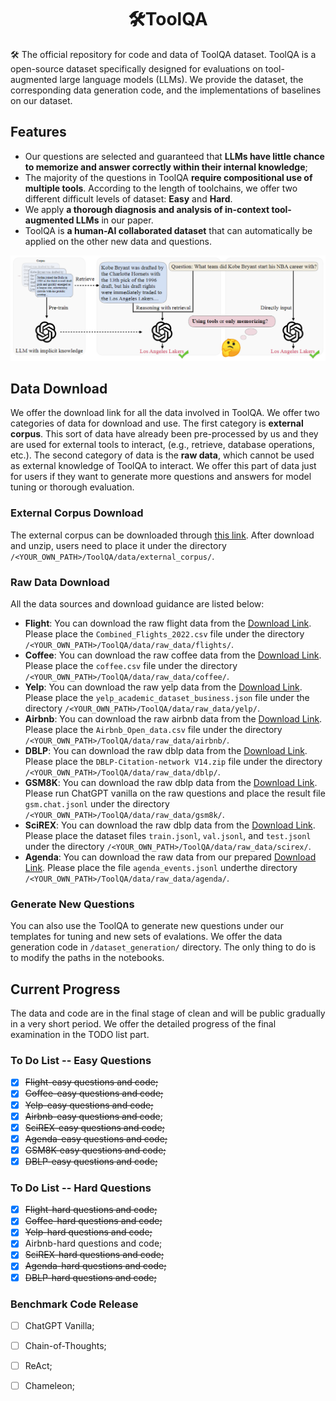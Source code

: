 <div align= "center">
    <h1> 🛠️ToolQA</h1>
</div>

🛠️ The official repository for code and data of ToolQA dataset. ToolQA is a open-source dataset specifically designed for evaluations on tool-augmented large language models (LLMs). We provide the dataset, the corresponding data generation code, and the implementations of baselines on our dataset.

## Features

- Our questions are selected and guaranteed that **LLMs have little chance to memorize and answer correctly within their internal knowledge**;
- The majority of the questions in ToolQA **require compositional use of multiple tools**. According to the length of toolchains, we offer two different difficult levels of dataset: **Easy** and **Hard**.
- We apply **a thorough diagnosis and analysis of in-context tool-augmented LLMs** in our paper.
- ToolQA is **a human-AI collaborated dataset** that can automatically be applied on the other new data and questions.

<p align="center">
  <img 
    width="800"
    src="./figure/overview.png"
  >
</p>

## Data Download
We offer the download link for all the data involved in ToolQA. We offer two categories of data for download and use. The first category is **external corpus**. This sort of data have already been pre-processed by us and they are used for external tools to interact, (e.g., retrieve, database operations, etc.). The second category of data is the **raw data**, which cannot be used as external knowledge of ToolQA to interact. We offer this part of data just for users if they want to generate more questions and answers for model tuning or thorough evaluation.

### External Corpus Download
The external corpus can be downloaded through [this link](https://drive.google.com/file/d/1zRbHzPW2x4dDcfmphBWlan8cxUCRNmqk/view?usp=drive_link). After download and unzip, users need to place it under the directory  ``/<YOUR_OWN_PATH>/ToolQA/data/external_corpus/``.

### Raw Data Download
All the data sources and download guidance are listed below:
- **Flight**: You can download the raw flight data from the [Download Link](https://www.kaggle.com/datasets/robikscube/flight-delay-dataset-20182022?select=Combined_Flights_2022.csv). Please place the ``Combined_Flights_2022.csv`` file under the directory ``/<YOUR_OWN_PATH>/ToolQA/data/raw_data/flights/``.
- **Coffee**: You can download the raw coffee data from the [Download Link](https://www.kaggle.com/datasets/psycon/daily-coffee-price). Please place the ``coffee.csv`` file under the directory ``/<YOUR_OWN_PATH>/ToolQA/data/raw_data/coffee/``.
- **Yelp**: You can download the raw yelp data from the [Download Link](https://www.kaggle.com/datasets/yelp-dataset/yelp-dataset?select=yelp_academic_dataset_business.json). Please place the ``yelp_academic_dataset_business.json`` file under the directory ``/<YOUR_OWN_PATH>/ToolQA/data/raw_data/yelp/``.
- **Airbnb**: You can download the raw airbnb data from the [Download Link](https://www.kaggle.com/datasets/arianazmoudeh/airbnbopendata). Please place the ``Airbnb_Open_data.csv`` file under the directory ``/<YOUR_OWN_PATH>/ToolQA/data/raw_data/airbnb/``.
- **DBLP**: You can download the raw dblp data from the [Download Link](https://www.aminer.org/citation). Please place the ``DBLP-Citation-network V14.zip`` file under the directory ``/<YOUR_OWN_PATH>/ToolQA/data/raw_data/dblp/``.
- **GSM8K**: You can download the raw dblp data from the [Download Link](https://github.com/openai/grade-school-math). Please run ChatGPT vanilla on the raw questions and place the result file ``gsm.chat.jsonl`` under the directory ``/<YOUR_OWN_PATH>/ToolQA/data/raw_data/gsm8k/``.
- **SciREX**: You can download the raw dblp data from the [Download Link](https://github.com/allenai/SciREX). Please place the dataset files ``train.jsonl``, ``val.jsonl``, and ``test.jsonl`` under the directory ``/<YOUR_OWN_PATH>/ToolQA/data/raw_data/scirex/``.
- **Agenda**: You can download the raw data from our prepared [Download Link](https://drive.google.com/file/d/1A-DP_EFGVglaXf6-RUzN2Oq4rB58jExG/view?usp=drive_link). Please place the file ``agenda_events.jsonl`` underthe directory ``/<YOUR_OWN_PATH>/ToolQA/data/raw_data/agenda/``.

### Generate New Questions
You can also use the ToolQA to generate new questions under our templates for tuning and new sets of evalations. We offer the data generation code in `/dataset_generation/` directory. The only thing to do is to modify the paths in the notebooks.


## Current Progress
The data and code are in the final stage of clean and will be public gradually in a very short period. We offer the detailed progress of the final examination in the TODO list part.

### To Do List -- Easy Questions
- [x] ~~Flight-easy questions and code;~~
- [x] ~~Coffee-easy questions and code;~~
- [x] ~~Yelp-easy questions and code;~~
- [x] ~~Airbnb-easy questions and code~~;
- [x] ~~SciREX-easy questions and code;~~
- [x] ~~Agenda-easy questions and code;~~
- [x] ~~GSM8K-easy questions and code;~~
- [x] ~~DBLP-easy questions and code;~~

### To Do List -- Hard Questions
- [x] ~~Flight-hard questions and code;~~
- [x] ~~Coffee-hard questions and code;~~
- [x] ~~Yelp-hard questions and code;~~
- [x] Airbnb-hard questions and code;
- [x] ~~SciREX-hard questions and code;~~
- [x] ~~Agenda-hard questions and code;~~
- [x] ~~DBLP-hard questions and code;~~

### Benchmark Code Release
- [ ] ChatGPT Vanilla;
- [ ] Chain-of-Thoughts;
- [ ] ReAct;
- [ ] Chameleon;

